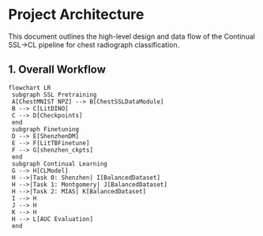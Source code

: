 # Project Architecture
This document outlines the high-level design and data flow of the Continual
SSL→CL pipeline for chest radiograph classification.
## 1. Overall Workflow
```mermaid
flowchart LR
 subgraph SSL Pretraining
 A[ChestMNIST NPZ] --> B[ChestSSLDataModule]
 B --> C[LitDINO]
 C --> D[Checkpoints]
 end
 subgraph Finetuning
 D --> E[ShenzhenDM]
 E --> F[LitTBFinetune]
 F --> G[shenzhen_ckpts]
 end
 subgraph Continual Learning
 G --> H[CLModel]
 H -->|Task 0: Shenzhen| I[BalancedDataset]
 H -->|Task 1: Montgomery| J[BalancedDataset]
 H -->|Task 2: MIAS| K[BalancedDataset]
 I --> H
 J --> H
 K --> H
 H --> L[AUC Evaluation]
 end
```
